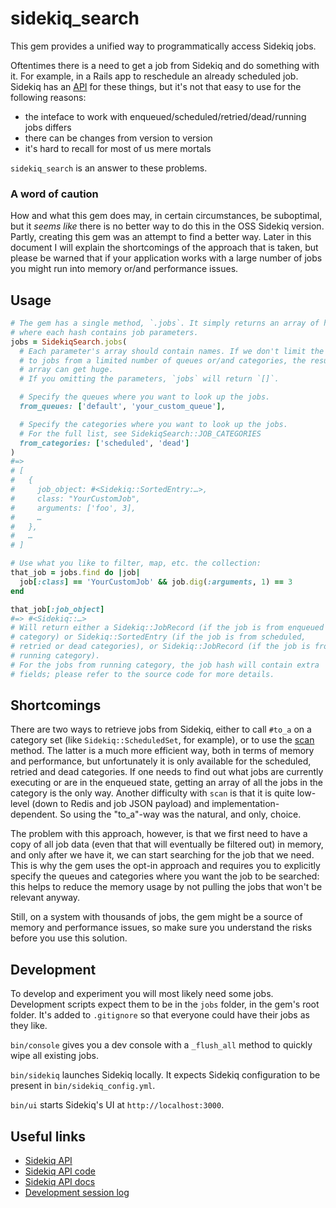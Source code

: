 # sidekiq_search

This gem provides a unified way to programmatically access Sidekiq jobs.

Oftentimes there is a need to get a job from Sidekiq and do something with it. For example, in a Rails app to reschedule an already scheduled job. Sidekiq has an [API][1] for these things, but it's not that easy to use for the following reasons:
- the inteface to work with enqueued/scheduled/retried/dead/running jobs differs
- there can be changes from version to version
- it's hard to recall for most of us mere mortals

`sidekiq_search` is an answer to these problems.

### A word of caution
How and what this gem does may, in certain circumstances, be suboptimal, but it _seems like_ there is no better way to do this in the OSS Sidekiq version. Partly, creating this gem was an attempt to find a better way. Later in this document I will explain the shortcomings of the approach that is taken, but please be warned that if your application works with a large number of jobs you might run into memory or/and performance issues.

## Usage
```ruby
# The gem has a single method, `.jobs`. It simply returns an array of hashes
# where each hash contains job parameters.
jobs = SidekiqSearch.jobs(
  # Each parameter's array should contain names. If we don't limit the result
  # to jobs from a limited number of queues or/and categories, the resulting
  # array can get huge.
  # If you omitting the parameters, `jobs` will return `[]`.

  # Specify the queues where you want to look up the jobs.
  from_queues: ['default', 'your_custom_queue'],

  # Specify the categories where you want to look up the jobs.
  # For the full list, see SidekiqSearch::JOB_CATEGORIES
  from_categories: ['scheduled', 'dead']
)
#=>
# [
#   {
#     job_object: #<Sidekiq::SortedEntry:…>,
#     class: "YourCustomJob",
#     arguments: ['foo', 3],
#     …
#   },
#   …
# ]

# Use what you like to filter, map, etc. the collection:
that_job = jobs.find do |job|
  job[:class] == 'YourCustomJob' && job.dig(:arguments, 1) == 3
end

that_job[:job_object]
#=> #<Sidekiq::…>
# Will return either a Sidekiq::JobRecord (if the job is from enqueued
# category) or Sidekiq::SortedEntry (if the job is from scheduled,
# retried or dead categories), or Sidekiq::JobRecord (if the job is from
# running category).
# For the jobs from running category, the job hash will contain extra
# fields; please refer to the source code for more details.
```

## Shortcomings
There are two ways to retrieve jobs from Sidekiq, either to call `#to_a` on a category set (like `Sidekiq::ScheduledSet`, for example), or to use the [scan][5] method. The latter is a much more efficient way, both in terms of memory and performance, but unfortunately it is only available for the scheduled, retried and dead categories. If one needs to find out what jobs are currently executing or are in the enqueued state, getting an array of all the jobs in the category is the only way.
Another difficulty with `scan` is that it is quite low-level (down to Redis and job JSON payload) and implementation-dependent. So using the "to_a"-way was the natural, and only, choice.

The problem with this approach, however, is that we first need to have a copy of all job data (even that that will eventually be filtered out) in memory, and only after we have it, we can start searching for the job that we need. This is why the gem uses the opt-in approach and requires you to explicitly specify the queues and categories where you want the job to be searched: this helps to reduce the memory usage by not pulling the jobs that won't be relevant anyway.

Still, on a system with thousands of jobs, the gem might be a source of memory and performance issues, so make sure you understand the risks before you use this solution.

## Development
To develop and experiment you will most likely need some jobs. Development scripts expect them to be in the `jobs` folder, in the gem's root folder. It's added to `.gitignore` so that everyone could have their jobs as they like.

`bin/console` gives you a dev console with a `_flush_all` method to quickly wipe all existing jobs.

`bin/sidekiq` launches Sidekiq locally. It expects Sidekiq configuration to be present in `bin/sidekiq_config.yml`.

`bin/ui` starts Sidekiq's UI at `http://localhost:3000`.

## Useful links
- [Sidekiq API][1]
- [Sidekiq API code][2]
- [Sidekiq API docs][3]
- [Development session log][4]

[1]: https://github.com/sidekiq/sidekiq/wiki/API "Sidekiq API"
[2]: https://github.com/sidekiq/sidekiq/blob/main/lib/sidekiq/api.rb "Sidekiq API code"
[3]: https://rubydoc.info/github/sidekiq/sidekiq/Sidekiq/Queue "Sidekiq API docs"
[4]: https://gist.github.com/kinkou/f1e5f48a6e92493192c114f2ffb2435b "Development session log"
[5]: https://github.com/sidekiq/sidekiq/wiki/API#scan "scan"